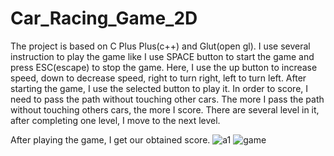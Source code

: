 # Car_Racing_Game_2D
The project is based on C Plus Plus(c++) and Glut(open gl). I use several instruction to play the game like I use SPACE button to start the game and press ESC(escape) to stop the game.
Here, I use the up button to increase speed, down to decrease speed, right to turn right, left to turn left.
After starting the game, I use the selected button to play it. In order to score, I need to pass the path without touching other cars. The more I pass  the path without touching others cars, the more I score.
There are several level in it, after completing one level, I move to the next level.

After playing the game, I get our obtained score.
![a1](https://user-images.githubusercontent.com/72457167/147881876-29fd21c6-b5ac-4c0b-aebd-aaed11fe6dc7.png)
![game](https://user-images.githubusercontent.com/72457167/147881878-737c7fc4-0f30-4d2f-8781-dc8129222f8f.png)
